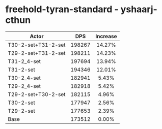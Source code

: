 # freehold-tyran-standard - yshaarj-cthun
| Actor | DPS | Increase |
|---|:---:|:---:|
|T30-2-set+T31-2-set|198267|14.27%|
|T29-2-set+T31-2-set|198211|14.23%|
|T31-2_4-set|197694|13.94%|
|T31-2-set|194346|12.01%|
|T30-2_4-set|182941|5.43%|
|T29-2_4-set|182918|5.42%|
|T29-2-set+T30-2-set|182115|4.96%|
|T30-2-set|177947|2.56%|
|T29-2-set|177653|2.39%|
|Base|173512|0.00%|
